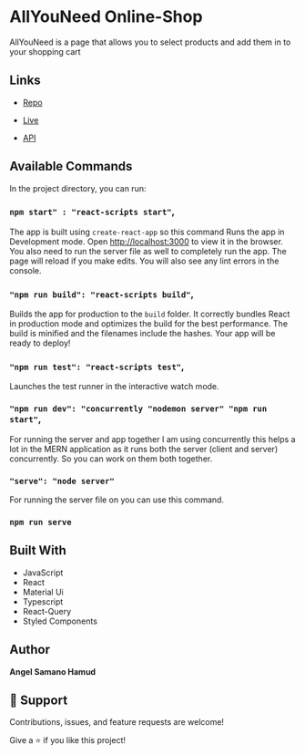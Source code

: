 <h1>AllYouNeed Online-Shop</h1>

<p>AllYouNeed is a page that allows you to select products and add them in to your shopping cart</p>

## Links

- [Repo](https://github.com/An301290/online-shop)

- [Live](https://an301290.github.io/online-shop/)

- [API](https://fakestoreapi.com/)
## Available Commands

In the project directory, you can run:

### `npm start" : "react-scripts start"`,

The app is built using `create-react-app` so this command Runs the app in Development mode. Open [http://localhost:3000](http://localhost:3000) to view it in the browser. You also need to run the server file as well to completely run the app. The page will reload if you make edits.
You will also see any lint errors in the console.

### `"npm run build": "react-scripts build"`,

Builds the app for production to the `build` folder. It correctly bundles React in production mode and optimizes the build for the best performance. The build is minified and the filenames include the hashes. Your app will be ready to deploy!

### `"npm run test": "react-scripts test"`,

Launches the test runner in the interactive watch mode.

### `"npm run dev": "concurrently "nodemon server" "npm run start"`,

For running the server and app together I am using concurrently this helps a lot in the MERN application as it runs both the server (client and server) concurrently. So you can work on them both together.

### `"serve": "node server"`

For running the server file on you can use this command.

### `npm run serve`

## Built With

- JavaScript
- React
- Material Ui
- Typescript
- React-Query
- Styled Components

## Author

**Angel Samano Hamud**

## 🤝 Support

Contributions, issues, and feature requests are welcome!

Give a ⭐️ if you like this project!
